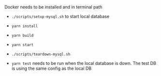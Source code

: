 Docker needs to be installed and in terminal path

- `./scripts/setup-mysql.sh` to start local database
- `yarn install`
- `yarn build`
- `yarn start`
- `./scripts/teardown-mysql.sh` 

- `yarn test` needs to be run when the local database is down. The test DB is using the same config as the local DB